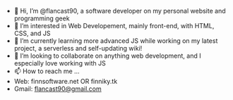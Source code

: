 - 👋 Hi, I’m @flancast90, a software developer on my personal website and programming geek
- 👀 I’m interested in Web Developement, mainly front-end, with HTML, CSS, and JS
- 🌱 I’m currently learning more advanced JS while working on my latest project, a serverless and self-updating wiki!
- 💞️ I’m looking to collaborate on anything web development, and I especially love working with JS
- 📫 How to reach me ...
- Web: finnsoftware.net OR finniky.tk
- Gmail: flancast90@gmail.com
